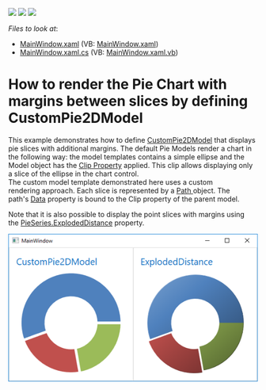 <!-- default badges list -->
![](https://img.shields.io/endpoint?url=https://codecentral.devexpress.com/api/v1/VersionRange/128570139/16.2.3%2B)
[![](https://img.shields.io/badge/Open_in_DevExpress_Support_Center-FF7200?style=flat-square&logo=DevExpress&logoColor=white)](https://supportcenter.devexpress.com/ticket/details/T472229)
[![](https://img.shields.io/badge/📖_How_to_use_DevExpress_Examples-e9f6fc?style=flat-square)](https://docs.devexpress.com/GeneralInformation/403183)
<!-- default badges end -->
<!-- default file list -->
*Files to look at*:

* [MainWindow.xaml](./CS/WpfApplication73/MainWindow.xaml) (VB: [MainWindow.xaml](./VB/WpfApplication73/MainWindow.xaml))
* [MainWindow.xaml.cs](./CS/WpfApplication73/MainWindow.xaml.cs) (VB: [MainWindow.xaml.vb](./VB/WpfApplication73/MainWindow.xaml.vb))
<!-- default file list end -->
# How to render the Pie Chart with margins between slices by defining CustomPie2DModel 


<p>This example demonstrates how to define <a href="https://documentation.devexpress.com/WPF/clsDevExpressXpfChartsCustomPie2DModeltopic.aspx">CustomPie2DModel</a> that displays pie slices with additional margins. The default Pie Models render a chart in the following way: the model templates contains a simple ellipse and the Model object has the <a href="https://msdn.microsoft.com/en-us/library/system.windows.uielement.clip(v=vs.110).aspx">Clip Property</a> applied. This clip allows displaying only a slice of the ellipse in the chart control. <br>The custom model template demonstrated here uses a custom rendering approach. Each slice is represented by a <a href="https://msdn.microsoft.com/en-us/library/system.windows.shapes.path(v=vs.110).aspx">Path </a> object. The path's <a href="https://msdn.microsoft.com/en-us/library/system.windows.shapes.path.data(v=vs.110).aspx">Data</a> property is bound to the Clip property of the parent model. </p>
<p>Note that it is also possible to display the point slices with margins using the <a href="https://documentation.devexpress.com/WPF/clsDevExpressXpfChartsPieSeriestopic.aspx">PieSeries.</a><a href="https://documentation.devexpress.com/WPF/DevExpressXpfChartsPieSeries_ExplodedDistancetopic.aspx">ExplodedDistance</a> property. </p>
<p><img src="https://raw.githubusercontent.com/DevExpress-Examples/how-to-render-the-pie-chart-with-margins-between-slices-by-defining-custompie2dmodel-t472229/16.2.3+/media/66d3f842-dbd4-11e6-80bf-00155d62480c.png"></p>

<br/>


